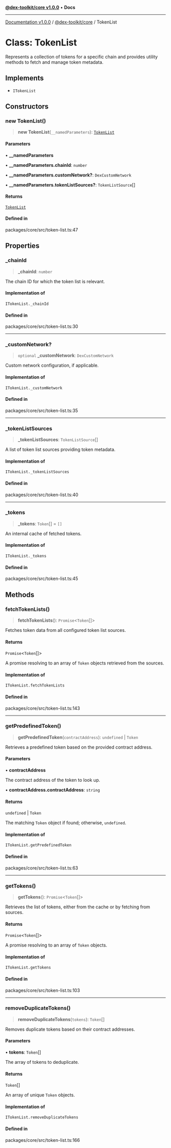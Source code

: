 [**@dex-toolkit/core v1.0.0**](../README.md) • **Docs**

***

[Documentation v1.0.0](../../../packages.md) / [@dex-toolkit/core](../README.md) / TokenList

# Class: TokenList

Represents a collection of tokens for a specific chain and provides utility methods
to fetch and manage token metadata.

## Implements

- `ITokenList`

## Constructors

### new TokenList()

> **new TokenList**(`__namedParameters`): [`TokenList`](TokenList.md)

#### Parameters

• **\_\_namedParameters**

• **\_\_namedParameters.chainId**: `number`

• **\_\_namedParameters.customNetwork?**: `DexCustomNetwork`

• **\_\_namedParameters.tokenListSources?**: `TokenListSource`[]

#### Returns

[`TokenList`](TokenList.md)

#### Defined in

packages/core/src/token-list.ts:47

## Properties

### \_chainId

> **\_chainId**: `number`

The chain ID for which the token list is relevant.

#### Implementation of

`ITokenList._chainId`

#### Defined in

packages/core/src/token-list.ts:30

***

### \_customNetwork?

> `optional` **\_customNetwork**: `DexCustomNetwork`

Custom network configuration, if applicable.

#### Implementation of

`ITokenList._customNetwork`

#### Defined in

packages/core/src/token-list.ts:35

***

### \_tokenListSources

> **\_tokenListSources**: `TokenListSource`[]

A list of token list sources providing token metadata.

#### Implementation of

`ITokenList._tokenListSources`

#### Defined in

packages/core/src/token-list.ts:40

***

### \_tokens

> **\_tokens**: `Token`[] = `[]`

An internal cache of fetched tokens.

#### Implementation of

`ITokenList._tokens`

#### Defined in

packages/core/src/token-list.ts:45

## Methods

### fetchTokenLists()

> **fetchTokenLists**(): `Promise`\<`Token`[]\>

Fetches token data from all configured token list sources.

#### Returns

`Promise`\<`Token`[]\>

A promise resolving to an array of `Token` objects retrieved from the sources.

#### Implementation of

`ITokenList.fetchTokenLists`

#### Defined in

packages/core/src/token-list.ts:143

***

### getPredefinedToken()

> **getPredefinedToken**(`contractAddress`): `undefined` \| `Token`

Retrieves a predefined token based on the provided contract address.

#### Parameters

• **contractAddress**

The contract address of the token to look up.

• **contractAddress.contractAddress**: `string`

#### Returns

`undefined` \| `Token`

The matching `Token` object if found; otherwise, `undefined`.

#### Implementation of

`ITokenList.getPredefinedToken`

#### Defined in

packages/core/src/token-list.ts:63

***

### getTokens()

> **getTokens**(): `Promise`\<`Token`[]\>

Retrieves the list of tokens, either from the cache or by fetching from sources.

#### Returns

`Promise`\<`Token`[]\>

A promise resolving to an array of `Token` objects.

#### Implementation of

`ITokenList.getTokens`

#### Defined in

packages/core/src/token-list.ts:103

***

### removeDuplicateTokens()

> **removeDuplicateTokens**(`tokens`): `Token`[]

Removes duplicate tokens based on their contract addresses.

#### Parameters

• **tokens**: `Token`[]

The array of tokens to deduplicate.

#### Returns

`Token`[]

An array of unique `Token` objects.

#### Implementation of

`ITokenList.removeDuplicateTokens`

#### Defined in

packages/core/src/token-list.ts:166
